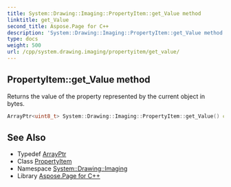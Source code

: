 ```yaml
---
title: System::Drawing::Imaging::PropertyItem::get_Value method
linktitle: get_Value
second_title: Aspose.Page for C++
description: 'System::Drawing::Imaging::PropertyItem::get_Value method. Returns the value of the property represented by the current object in bytes in C++.'
type: docs
weight: 500
url: /cpp/system.drawing.imaging/propertyitem/get_value/
---
```

## PropertyItem::get_Value method


Returns the value of the property represented by the current object in bytes.

```cpp
ArrayPtr<uint8_t> System::Drawing::Imaging::PropertyItem::get_Value() const
```

## See Also

* Typedef [ArrayPtr](../../../system/arrayptr/)
* Class [PropertyItem](../)
* Namespace [System::Drawing::Imaging](../../)
* Library [Aspose.Page for C++](../../../)

